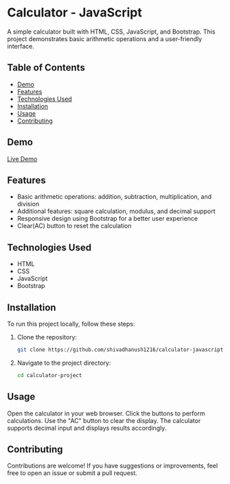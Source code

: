 # Calculator - JavaScript

A simple calculator built with HTML, CSS, JavaScript, and Bootstrap. This project demonstrates basic arithmetic operations and a user-friendly interface.

## Table of Contents

- [Demo](#demo)
- [Features](#features)
- [Technologies Used](#technologies-used)
- [Installation](#installation)
- [Usage](#usage)
- [Contributing](#contributing)

## Demo

[Live Demo](link-to-your-live-demo)

## Features

- Basic arithmetic operations: addition, subtraction, multiplication, and division
- Additional features: square calculation, modulus, and decimal support
- Responsive design using Bootstrap for a better user experience
- Clear(AC) button to reset the calculation

## Technologies Used

- HTML
- CSS
- JavaScript
- Bootstrap

## Installation

To run this project locally, follow these steps:

1. Clone the repository:

   ```bash
   git clone https://github.com/shivadhanush1216/calculator-javascript.git
   ```

2. Navigate to the project directory:
   ```bash
   cd calculator-project
   ```

## Usage

Open the calculator in your web browser.
Click the buttons to perform calculations.
Use the "AC" button to clear the display.
The calculator supports decimal input and displays results accordingly.

## Contributing

Contributions are welcome! If you have suggestions or improvements, feel free to open an issue or submit a pull request.
